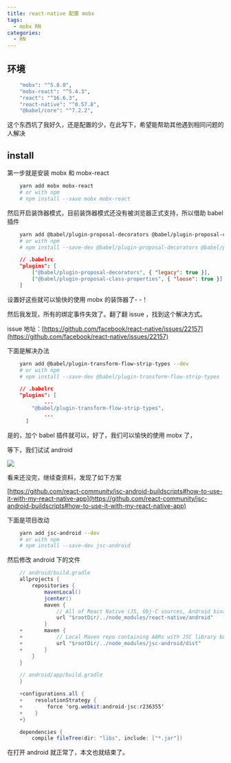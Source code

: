 ```yaml
---
title: react-native 配置 mobx
tags:
  - mobx RN
categories:
  - RN
---
```


## 环境

``` bash
    "mobx": "^5.8.0",
    "mobx-react": "^5.4.3",
    "react": "^16.6.3",
    "react-native": "^0.57.8",
    "@babel/core": "^7.2.2",
```

这个东西坑了我好久，还是配置的少，在此写下，希望能帮助其他遇到相同问题的人解决

## install

第一步就是安装 mobx 和 mobx-react

``` bash
    yarn add mobx mobx-react
    # or with npm
    # npm install --save mobx mobx-react
```

<!-- more -->

然后开启装饰器模式，目前装饰器模式还没有被浏览器正式支持，所以借助 babel 插件

``` bash
    yarn add @babel/plugin-proposal-decorators @babel/plugin-proposal-class-properties --dev
    # or with npm
    # npm install --save-dev @babel/plugin-proposal-decorators @babel/plugin-proposal-class-properties
```
``` json
    // .babelrc
    "plugins": [
    	["@babel/plugin-proposal-decorators", { "legacy": true }],
    	["@babel/plugin-proposal-class-properties", { "loose": true }]
    ]
```

设置好这些就可以愉快的使用 mobx 的装饰器了- -！

然后我发现，所有的绑定事件失效了。翻了翻 issue ，找到这个解决方式。

issue 地址：[https://github.com/facebook/react-native/issues/22157](https://github.com/facebook/react-native/issues/22157)

下面是解决办法
``` bash
    yarn add @babel/plugin-transform-flow-strip-types --dev
    # or with npm
    # npm install --save-dev @babel/plugin-transform-flow-strip-types
```
``` json
    // .babelrc
    "plugins": [
    		...
        "@babel/plugin-transform-flow-strip-types",
    		...
      ]
```

是的，加个 babel 插件就可以，好了，我们可以愉快的使用 mobx 了，

等下，我们试试 android

![](http://img.i6miao.cn/WechatIMG32.jpeg)

看来还没完，继续查资料，发现了如下方案

[https://github.com/react-community/jsc-android-buildscripts#how-to-use-it-with-my-react-native-app](https://github.com/react-community/jsc-android-buildscripts#how-to-use-it-with-my-react-native-app)

下面是项目改动
``` bash
    yarn add jsc-android --dev
    # or with npm
    # npm install --save-dev jsc-android
```
然后修改 android 下的文件
``` java
    // android/build.gradle
    allprojects {
        repositories {
            mavenLocal()
            jcenter()
            maven {
                // All of React Native (JS, Obj-C sources, Android binaries) is installed from npm
                url "$rootDir/../node_modules/react-native/android"
            }
    +       maven {
    +           // Local Maven repo containing AARs with JSC library built for Android
    +           url "$rootDir/../node_modules/jsc-android/dist"
    +       }
        }
    }
```
``` java
    // android/app/build.gradle
    }

    +configurations.all {
    +    resolutionStrategy {
    +        force 'org.webkit:android-jsc:r236355'
    +    }
    +}

    dependencies {
        compile fileTree(dir: "libs", include: ["*.jar"])
```
在打开 android 就正常了，本文也就结束了。
